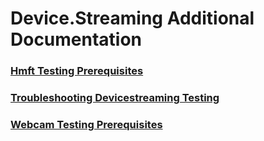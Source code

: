 # Device.Streaming Additional Documentation
### [Hmft Testing Prerequisites](hmft-testing-prerequisites.md)
### [Troubleshooting Devicestreaming Testing](troubleshooting-devicestreaming-testing.md)
### [Webcam Testing Prerequisites](webcam-testing-prerequisites.md)

